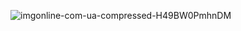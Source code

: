 
![imgonline-com-ua-compressed-H49BW0PmhnDM](https://github.com/user-attachments/assets/478d1f5b-902d-481f-a8e0-72c7b53223a1)
